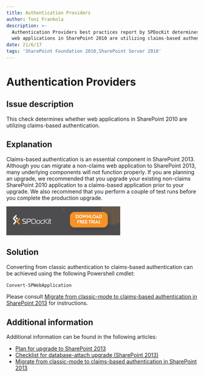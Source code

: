 ```yaml
---
title: Authentication Providers
author: Toni Frankola
description: >-
  Authentication Providers best practices report by SPDocKit determines whether
  web applications in SharePoint 2010 are utilizing claims-based authentication.
date: 21/6/17
tags: 'SharePoint Foundation 2010,SharePoint Server 2010'
---
```


# Authentication Providers

## Issue description

This check determines whether web applications in SharePoint 2010 are utilizing claims-based authentication.

## Explanation

Claims-based authentication is an essential component in SharePoint 2013. Although you can migrate a non-claims web application to SharePoint 2013, many underlying components will not function properly. If you are planning an upgrade, we recommended that you upgrade your existing non-claims SharePoint 2010 application to a claims-based application prior to your upgrade. We also recommend that you perform a couple of test runs before you complete the production upgrade.

[![Download SPDocKit](/.gitbook/assets/spdockit_download.png)](http://bit.ly/2US0Zna)

## Solution

Converting from classic authentication to claims-based authentication can be achieved using the following Powershell cmdlet:

```bash
Convert-SPWebApplication
```

Please consult [Migrate from classic-mode to claims-based authentication in SharePoint 2013](https://technet.microsoft.com/en-us/library/gg251985.aspx) for instructions.

## Additional information

Additional information can be found in the following articles:

* [Plan for upgrade to SharePoint 2013](https://technet.microsoft.com/en-us/library/cc303429.aspx)
* [Checklist for database-attach upgrade \(SharePoint 2013\)](https://technet.microsoft.com/en-us/library/ff607663.aspx)
* [Migrate from classic-mode to claims-based authentication in SharePoint 2013](https://technet.microsoft.com/en-us/library/gg251985.aspx)

